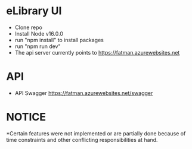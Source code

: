 

# eLibrary UI
  * Clone repo
  * Install Node v16.0.0
  * run "npm install" to install packages
  * run "npm run dev"
  * The api server currently points to https://fatman.azurewebsites.net

# API
  * API Swagger https://fatman.azurewebsites.net/swagger

# NOTICE
 *Certain features were not implemented or are partially done
 because of time constraints and other conflicting responsibilities at hand.
